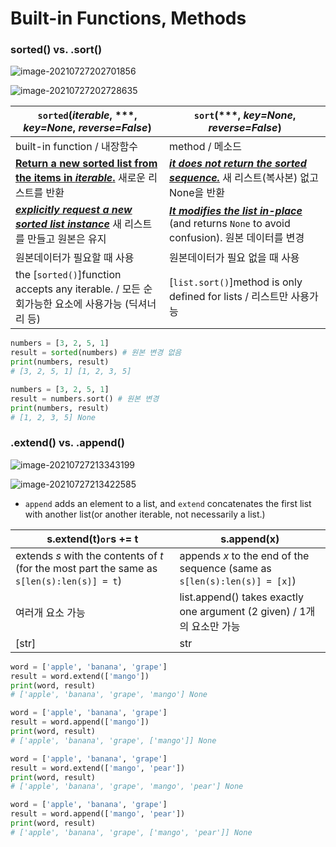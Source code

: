 

# Built-in Functions, Methods

### sorted() vs. .sort()

![image-20210727202701856](C:\Users\euiji\AppData\Roaming\Typora\typora-user-images\image-20210727202701856.png)

![image-20210727202728635](C:\Users\euiji\AppData\Roaming\Typora\typora-user-images\image-20210727202728635.png)

| `sorted`(*iterable*, ***, *key=None*, *reverse=False*)       | `sort`(***, *key=None*, *reverse=False*)                     |
| ------------------------------------------------------------ | ------------------------------------------------------------ |
| built-in function / 내장함수                                 | method / 메소드                                              |
| <u>**Return a new sorted list from the items in *iterable*.**</u> 새로운 리스트를 반환 | <u>***it does not return the sorted sequence.***</u> 새 리스트(복사본) 없고 None을 반환 |
| <u>***explicitly request a new sorted list instance***</u> 새 리스트를 만들고 원본은 유지 | ***<u>It modifies the list in-place</u>*** (and returns `None` to avoid confusion). 원본 데이터를 변경 |
| 원본데이터가 필요할 때 사용                                  | 원본데이터가 필요 없을 때 사용                               |
| the [`sorted()`]function accepts any iterable. / 모든 순회가능한 요소에 사용가능 (딕셔너리 등) | [`list.sort()`]method is only defined for lists / 리스트만 사용가능 |

```python
numbers = [3, 2, 5, 1]
result = sorted(numbers) # 원본 변경 없음
print(numbers, result)
# [3, 2, 5, 1] [1, 2, 3, 5]

numbers = [3, 2, 5, 1]
result = numbers.sort() # 원본 변경
print(numbers, result)
# [1, 2, 3, 5] None
```



### .extend() vs. .append()

![image-20210727213343199](C:\Users\euiji\AppData\Roaming\Typora\typora-user-images\image-20210727213343199.png)

![image-20210727213422585](C:\Users\euiji\AppData\Roaming\Typora\typora-user-images\image-20210727213422585.png)

- `append` adds an element to a list, and `extend` concatenates the first list with another list(or another iterable, not necessarily a list.)

| s.extend(t)` or `s += t                                      | s.append(x)                                                  |
| ------------------------------------------------------------ | ------------------------------------------------------------ |
| extends *s* with the contents of *t* (for the most part the same as `s[len(s):len(s)] = t`) | appends *x* to the end of the sequence (same as `s[len(s):len(s)] = [x]`) |
| 여러개 요소 가능                                             | list.append() takes exactly one argument (2 given) / 1개의 요소만 가능 |
| [str]                                                        | str                                                          |

```python
word = ['apple', 'banana', 'grape']
result = word.extend(['mango'])
print(word, result)
# ['apple', 'banana', 'grape', 'mango'] None

word = ['apple', 'banana', 'grape']
result = word.append(['mango'])
print(word, result)
# ['apple', 'banana', 'grape', ['mango']] None

word = ['apple', 'banana', 'grape']
result = word.extend(['mango', 'pear'])
print(word, result)
# ['apple', 'banana', 'grape', 'mango', 'pear'] None

word = ['apple', 'banana', 'grape']
result = word.append(['mango', 'pear'])
print(word, result)
# ['apple', 'banana', 'grape', ['mango', 'pear']] None
```

